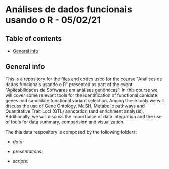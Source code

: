 # Análises de dados funcionais usando o R - 05/02/21

## Table of contents
* [General info](#general-info)

## General info
This is a repository for the files and codes used for the course "Análises de dados funcionais usando o R" presented as part of the event "Aplicabilidades de Softwares em análises genômicas". In this course we will cover some relevant tools for the identification of functional canidate genes and candidate functional variant selection. Among these tools we will discuss the use of Gene Ontology, MeSH, Metabolic pathways and Quantitative Trait Loci (QTL) annotation (and enrichment analysis). Additionally, we will discuss the importance of data integration and the use of tools for data summary, comparision and visualization. 

The this data respository is composed by the following folders:

- *data:*

- *presentations:*

- *scripts:*

